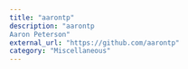 ```yaml
---
title: "aarontp"
description: "aarontp
Aaron Peterson"
external_url: "https://github.com/aarontp"
category: "Miscellaneous"
---
```

